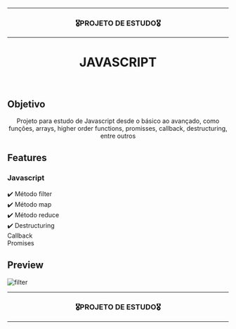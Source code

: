 <hr>
<h3 align="center">🎖️PROJETO DE ESTUDO🎖️</h3>
<hr>

<h1 align="center">JAVASCRIPT</h1>
<br>


## Objetivo
<p align="center">
  Projeto para estudo de Javascript desde o básico ao avançado, como funções, arrays, higher order functions, promisses, callback, destructuring, entre outros</p>


## Features

  ### Javascript
  ✔️ Método filter <br>
  ✔️ Método map <br>
  ✔️ Método reduce <br>
  ✔️ Destructuring <br>
     Callback <br>
     Promises <br>

  
## Preview
![filter](https://user-images.githubusercontent.com/68918326/174626024-72977ef9-ceb2-43c2-a788-26936993f4b0.gif)

<hr>
<h3 align="center">🎖️PROJETO DE ESTUDO🎖️</h3>
<hr>
